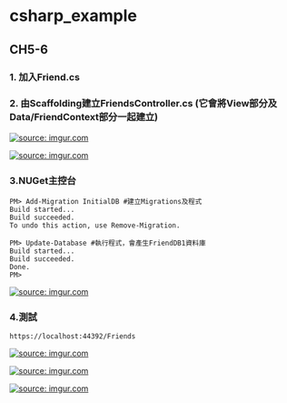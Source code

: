 # csharp_example

## CH5-6

### 1. 加入Friend.cs

### 2. 由Scaffolding建立FriendsController.cs (它會將View部分及Data/FriendContext部分一起建立)

<a href="https://imgur.com/gZ4Y9Ht"><img src="https://i.imgur.com/gZ4Y9Ht.png" title="source: imgur.com" /></a>

<a href="https://imgur.com/VwPxSr6"><img src="https://i.imgur.com/VwPxSr6.png" title="source: imgur.com" /></a>

### 3.NUGet主控台

```
PM> Add-Migration InitialDB #建立Migrations及程式
Build started...
Build succeeded.
To undo this action, use Remove-Migration.

PM> Update-Database #執行程式，會產生FriendDB1資料庫
Build started...
Build succeeded.
Done.
PM> 
```

<a href="https://imgur.com/HayIZaW"><img src="https://i.imgur.com/HayIZaW.png" title="source: imgur.com" /></a>

### 4.測試

```
https://localhost:44392/Friends
```

<a href="https://imgur.com/pkwg9ro"><img src="https://i.imgur.com/pkwg9ro.png" title="source: imgur.com" /></a>

<a href="https://imgur.com/Wus8zbS"><img src="https://i.imgur.com/Wus8zbS.png" title="source: imgur.com" /></a>

<a href="https://imgur.com/zIgYm5Z"><img src="https://i.imgur.com/zIgYm5Z.png" title="source: imgur.com" /></a>